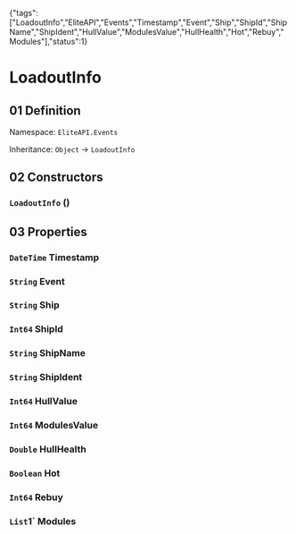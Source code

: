 {"tags":["LoadoutInfo","EliteAPI","Events","Timestamp","Event","Ship","ShipId","ShipName","ShipIdent","HullValue","ModulesValue","HullHealth","Hot","Rebuy","Modules"],"status":1}

# LoadoutInfo

## 01 Definition

Namespace: `EliteAPI.Events`

Inheritance: `Object` → `LoadoutInfo`

## 02 Constructors

### `LoadoutInfo` ()

## 03 Properties

### `DateTime` Timestamp

### `String` Event

### `String` Ship

### `Int64` ShipId

### `String` ShipName

### `String` ShipIdent

### `Int64` HullValue

### `Int64` ModulesValue

### `Double` HullHealth

### `Boolean` Hot

### `Int64` Rebuy

### `List`1` Modules

